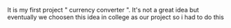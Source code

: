It is my first project " currency converter ".
It's not a great idea but eventually we choosen this idea  in  college as our project so i had to do this